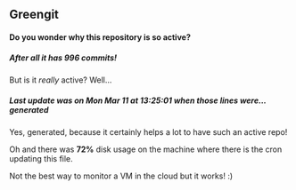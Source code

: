## Greengit

#### Do you wonder why this repository is so active?

##### After all it has 996 commits!

But is it *really* active? Well...

##### Last update was on Mon Mar 11 at 13:25:01 when those lines were... generated

Yes, generated, because it certainly helps a lot to have such an active repo!

Oh and there was **72%** disk usage on the machine
where there is the cron updating this file.

Not the best way to monitor a VM in the cloud but it works! :)
